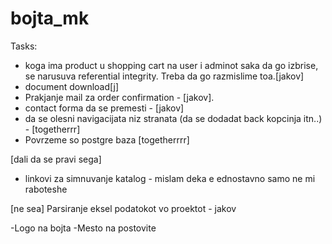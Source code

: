 # bojta_mk

Tasks:


- koga ima product u shopping cart na user i adminot saka da go izbrise, se narusuva referential integrity. Treba da go razmislime toa.[jakov]
- document download[j]
- Prakjanje mail za order confirmation - [jakov].
- contact forma da se premesti - [jakov]
- da se olesni navigacijata niz stranata (da se dodadat back kopcinja itn..) - [togetherrr]
- Povrzeme so postgre baza [togetherrrr]

[dali da se pravi sega]
- linkovi za simnuvanje katalog - mislam deka e ednostavno samo ne mi raboteshe

[ne sea]
Parsiranje eksel podatokot vo proektot - jakov

-Logo na bojta
-Mesto na postovite

